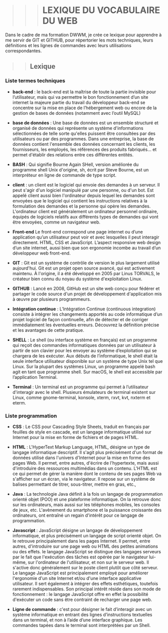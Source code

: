  >>> # LEXIQUE  DU VOCABULAIRE DU WEB



Dans le cadre de ma formation DWWM, je crée ce lexique pour apprendre à me servir de GIT et GITHUB, pour répertorier les mots techniques,
leurs définitions et les lignes de commandes avec leurs utilisations correspondantes.

 >> ## Lexique

### Liste termes techniques

- **back-end** : le back-end est la maîtrise de toute la partie invisible pour l’utilisateur, mais qui va permettre le bon fonctionnement d’un site internet
   la majeure partie du travail du développeur back-end se concentre sur la mise en place de l’hébergement web ou encore de la gestion de bases de données (notamment avec l’outil MySQL)

- **base de données** : Une base de données est un ensemble structuré et organisé de données qui représente un système d'informations sélectionnées de telle 
   sorte qu'elles puissent être consultées par des utilisateurs ou par des programmes. Dans une entreprise, la base de données contient l'ensemble des données concernant les clients, 
   les fournisseurs, les employés, les références des produits fabriqués… et permet d'établir des relations entre ces différentes entités.

- **BASH** : Qui signifie Bourne Again SHell, version améliorée du programme shell Unix d'origine, sh, écrit par Steve Bourne, est un interpréteur en ligne de commande de type script.


- **client** : un client est le logiciel qui envoie des demandes à un serveur. Il peut s'agir d'un logiciel manipulé par une personne, ou d'un bot. 
   Est appelé client aussi bien l'ordinateur depuis lequel les demandes sont envoyées que le logiciel qui contient les instructions relatives à la formulation des demandes 
   et la personne qui opère les demandes.
   L'ordinateur client est généralement un ordinateur personnel ordinaire, équipés de logiciels relatifs aux différents types de demandes qui vont être envoyées, comme un navigateur web.

- **Front-end** Le front-end correspond une page internet ou d’une application qu’un utilisateur peut voir et avec lesquelles il peut interagir directement. HTML, CSS et JavaScript.
   L’aspect responsive web design d’un site internet, aussi bien que son ergonomie incombe au travail d’un développeur web front-end.

- **GIT** : Git est un système de contrôle de version le plus largement utilisé aujourd'hui. Git est un projet open source avancé,
   qui est activement maintenu. À l'origine, il a été développé en 2005 par Linus TORVALS, le créateur bien connu du noyau du système d'exploitation Linux.

- **GITHUB** : Lancé en 2008, GitHub est un site web conçu pour fédérer et partager le code source d'un projet de développement d'application mis à œuvre par plusieurs programmeurs.

- **Intégration continue** : L’Intégration Continue (continuous integration) consiste à intégrer les changements apportés au code informatique d’un projet logiciel de façon continuelle,
   afin de détecter et de corriger immédiatement les éventuelles erreurs. Découvrez la définition précise et les avantages de cette pratique.

- **SHELL** : Le shell (ou interface système en français) est un programme qui reçoit des commandes informatiques données par un utilisateur 
   à partir de son clavier pour les envoyer au système d’exploitation qui se chargera de les exécuter. Aux débuts de l’informatique, 
   le shell était la seule interface utilisateur disponible sur un système de type Unix tel que Linux. Sur la plupart des systèmes Linux, un programme appelé bash 
   agit en tant que programme shell. Sur macOS, le shell est accessible par l’application Terminal.

- **Terminal** : Un terminal est un programme qui permet à l’utilisateur d'interagir avec le shell. Plusieurs émulateurs de terminal existent sur Linux, 
   comme gnome-terminal, konsole, xterm, rxvt, kvt, nxterm et eterm.


### Liste programmation

- **CSS** : Le CSS pour Cascading Style Sheets, traduit en français par feuilles de style en cascade, est un langage informatique utilisé sur Internet 
   pour la mise en forme de fichiers et de pages HTML. 

- **HTML** : L'HyperText Markup Language, HTML, désigne un type de langage informatique descriptif. Il s'agit plus précisément d'un format de données utilisé dans l'univers d'Internet 
   pour la mise en forme des pages Web. Il permet, entre autres, d'écrire de l'hypertexte, mais aussi d'introduire des ressources multimédias dans un contenu.
   L'HTML est ce qui permet de gérer la manière dont le contenu de ses pages Web va s'afficher sur un écran, via le navigateur.
   Il repose sur un système de balises permettant de titrer, sous-titrer, mettre en gras, etc.,

- **Java** : La technologie Java définit à la fois un langage de programmation orienté objet (POO) et une plateforme informatique. 
   On la retrouve donc sur les ordinateurs, mais aussi sur les téléphones mobiles, les consoles de jeux, etc. 
   L'avènement du smartphone et la puissance croissante des ordinateurs, ont entraîné un regain d'intérêt pour ce langage de programmation. 

- **Javascript** : JavaScript désigne un langage de développement informatique, et plus précisément un langage de script orienté objet. 
   On le retrouve principalement dans les pages Internet. Il permet, entre autres, d'introduire sur une page web ou HTML des petites animations ou des effets.
   le langage JavaScript se distingue des langages serveurs par le fait que l'exécution des tâches est opérée par le navigateur lui-même, sur l'ordinateur de l'utilisateur, 
   et non sur le serveur web. Il s'active donc généralement sur le poste client plutôt que côté serveur. Le langage JavaScript est principalement employé 
   pour améliorer l'ergonomie d'un site Internet et/ou d'une interface applicative utilisateur. Il sert également à intégrer des effets esthétiques, 
   toutefois rarement indispensables. Son principal intérêt réside dans son mode de fonctionnement : le langage JavaScript offre en effet la possibilité d'exécuter un code 
   sans être contraint de recharger une page web.

- **Ligne de commande** : c'est pour désigner le fait d’interagir avec un système informatique en entrant des lignes d’instructions textuelles dans un terminal, 
   et non à l’aide d’une interface graphique. Les commandes tapées dans le terminal sont interprétées par un Shell.








 

